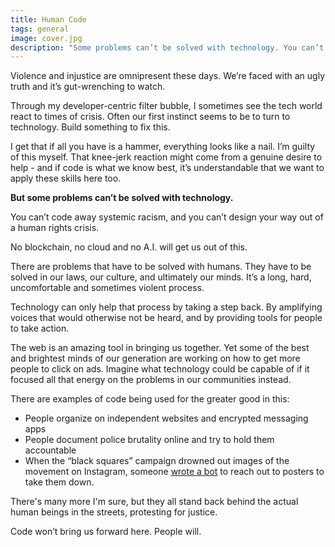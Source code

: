 ```yaml
---
title: Human Code
tags: general
image: cover.jpg
description: "Some problems can’t be solved with technology. You can’t code away systemic racism, and you can’t design your way out of a human rights crisis."
---
```


<p class="lead">Violence and injustice are omnipresent these days. We’re faced with an ugly truth and it’s gut-wrenching to watch.</p>

Through my developer-centric filter bubble, I sometimes see the tech world react to times of crisis. Often our first instinct seems to be to turn to technology. Build something to fix this.

I get that if all you have is a hammer, everything looks like a nail. I’m guilty of this myself. That knee-jerk reaction might come from a genuine desire to help - and if code is what we know best, it’s understandable that we want to apply these skills here too.

__But some problems can’t be solved with technology.__

You can’t code away systemic racism, and you can’t design your way out of a human rights crisis. 

No blockchain, no cloud and no A.I. will get us out of this.

There are problems that have to be solved with humans. They have to be solved in our laws, our culture, and ultimately our minds. It’s a long, hard, uncomfortable and sometimes violent process.

Technology can only help that process by taking a step back. By amplifying voices that would otherwise not be heard, and by providing tools for people to take action.

The web is an amazing tool in bringing us together. Yet some of the best and brightest minds of our generation are working on how to get more people to click on ads. Imagine what technology could be capable of if it focused all that energy on the problems in our communities instead.

There are examples of code being used for the greater good in this:

- People organize on independent websites and encrypted messaging apps
- People document police brutality online and try to hold them accountable
- When the “black squares” campaign drowned out images of the movement on Instagram, someone [wrote a bot](https://twitter.com/blastbots/status/1267792153016709121?s=19) to reach out to posters to take them down.

There's many more I'm sure, but they all stand back behind the actual human beings in the streets, protesting for justice.

Code won’t bring us forward here. People will.